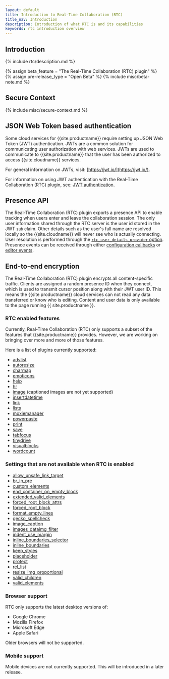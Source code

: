 ```yaml
---
layout: default
title: Introduction to Real-Time Collaboration (RTC)
title_nav: Introduction
description: Introduction of what RTC is and its capabilities
keywords: rtc introduction overview
---
```


## Introduction

{% include rtc/description.md %}

{% assign beta_feature = "The Real-Time Collaboration (RTC) plugin" %}
{% assign pre-release_type = "Open Beta" %}
{% include misc/beta-note.md %}

## Secure Context

{% include misc/secure-context.md %}

## JSON Web Token based authentication

Some cloud services for {{site.productname}} require setting up JSON Web Token (JWT) authentication. JWTs are a common solution for communicating user authorization with web services. JWTs are used to communicate to {{site.productname}} that the user has been authorized to access {{site.cloudname}} services.

For general information on JWTs, visit: [https://jwt.io/](https://jwt.io/).

For information on using JWT authentication with the Real-Time Collaboration (RTC) plugin, see: [JWT authentication]({{site.baseurl}}/rtc/jwt-authentication/).

## Presence API

The Real-Time Collaboration (RTC) plugin exports a presence API to enable tracking when users enter and leave the collaboration session. The only user information shared through the RTC server is the user id stored in the JWT `sub` claim. Other details such as the user's full name are resolved locally so the {{site.cloudname}} will never see who is actually connecting. User resolution is performed through the [`rtc_user_details_provider` option]({{site.baseurl}}/rtc/configuration#rtc_user_details_provider). Presence events can be received through either [configuration callbacks]({{site.baseurl}}/rtc/configuration#rtc_client_connected) or [editor events]({{site.baseurl}}/rtc/events#rtcclientconnected).

## End-to-end encryption

The Real-Time Collaboration (RTC) plugin encrypts all content-specific traffic. Clients are assigned a random presence ID when they connect, which is used to transmit cursor position along with their JWT user ID. This means the {{site.productname}} cloud services can not read any data transferred or know who is editing. Content and user data is only available to the page running {{ site.productname }}.

### RTC enabled features

Currently, Real-Time Collaboration (RTC) only supports a subset of the features that {{site.productname}} provides. However, we are working on bringing over more and more of those features.

Here is a list of plugins currently supported:

* [advlist]({{site.baseurl}}/plugins/opensource/advlist/)
* [autoresize]({{site.baseurl}}/plugins/opensource/autoresize/)
* [charmap]({{site.baseurl}}/plugins/opensource/charmap/)
* [emoticons]({{site.baseurl}}/plugins/opensource/emoticons/)
* [help]({{site.baseurl}}/plugins/opensource/help/)
* [hr]({{site.baseurl}}/plugins/opensource/hr/)
* [image]({{site.baseurl}}/plugins/opensource/image/) (captioned images are not yet supported)
* [insertdatetime]({{site.baseurl}}/plugins/opensource/insertdatetime/)
* [link]({{site.baseurl}}/plugins/opensource/link/)
* [lists]({{site.baseurl}}/plugins/opensource/lists/)
* [moxiemanager]({{site.baseurl}}/plugins/premium/moxiemanager/)
* [powerpaste]({{site.baseurl}}/plugins/premium/powerpaste/)
* [print]({{site.baseurl}}/plugins/opensource/print/)
* [save]({{site.baseurl}}/plugins/opensource/save/)
* [tabfocus]({{site.baseurl}}/plugins/opensource/tabfocus/)
* [tinydrive]({{site.baseurl}}/plugins/premium/tinydrive/)
* [visualblocks]({{site.baseurl}}/plugins/opensource/visualblocks/)
* [wordcount]({{site.baseurl}}/plugins/opensource/wordcount/)

### Settings that are not available when RTC is enabled

* [allow_unsafe_link_target]({{site.baseurl}}/configure/content-filtering/#allow_unsafe_link_target)
* [br_in_pre]({{site.baseurl}}/configure/advanced-editing-behavior/#br_in_pre)
* [custom_elements]({{site.baseurl}}/configure/content-filtering/#custom_elements)
* [end_container_on_empty_block]({{site.baseurl}}/configure/advanced-editing-behavior/#end_container_on_empty_block)
* [extended_valid_elements]({{site.baseurl}}/configure/content-filtering/#extended_valid_elements)
* [forced_root_block_attrs]({{site.baseurl}}/configure/content-filtering/#forced_root_block_attrs)
* [forced_root_block]({{site.baseurl}}/configure/content-filtering/#forced_root_block)
* [format_empty_lines]({{site.baseurl}}/configure/content-formatting/#format_empty_lines)
* [gecko_spellcheck]({{site.baseurl}}/configure/spelling/#gecko_spellcheck)
* [image_caption]({{site.baseurl}}/plugins/opensource/image/#image_caption)
* [images_dataimg_filter]({{site.baseurl}}/configure/file-image-upload/#images_dataimg_filter)
* [indent_use_margin]({{site.baseurl}}/configure/content-formatting/#indent_use_margin)
* [inline_boundaries_selector]({{site.baseurl}}/configure/content-appearance/#inline_boundaries_selector)
* [inline_boundaries]({{site.baseurl}}/configure/content-appearance/#inline_boundaries)
* [keep_styles]({{site.baseurl}}/configure/content-filtering/#keep_styles)
* [placeholder]({{site.baseurl}}/configure/editor-appearance/#placeholder)
* [protect]({{site.baseurl}}/configure/content-filtering/#protect)
* [rel_list]({{site.baseurl}}/plugins/opensource/link/#rel_list)
* [resize_img_proportional]({{site.baseurl}}/configure/advanced-editing-behavior/#resize_img_proportional)
* [valid_children]({{site.baseurl}}/configure/content-filtering/#valid_children)
* [valid_elements]({{site.baseurl}}/configure/content-filtering/#valid_elements)

### Browser support

RTC only supports the latest desktop versions of:

* Google Chrome
* Mozilla Firefox
* Microsoft Edge
* Apple Safari

Older browsers will not be supported.

### Mobile support

Mobile devices are not currently supported. This will be introduced in a later release.
